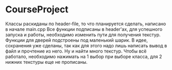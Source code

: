 # CourseProject
Классы раскиданы по header-file, то что планируется сделать, написано в начале main.cpp
Все функции подписаны в header'ах, для успешного запуска и работы, необходимо изменить пути для получения текстур.
Функции для дверей подстроены под маленький шарик.
В идее, сохранения уже сделаны, так как для этого надо лишь написать вывод в файл и прочтение из него.
Ну и найти много текстур.
Чтобы всё работало, необходимо нажимать на 1 выбор при выборе класса, для 2 нижних текстуры еще не прописаны.
